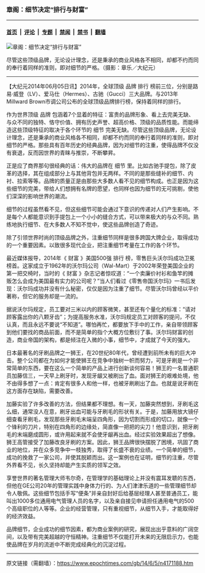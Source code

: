 ### 章阁：细节决定“排行与财富”

---

#### [首页](../../../..?n4171188) &nbsp;|&nbsp; [评论](../../../../../epoch-comment?n4171188) &nbsp;|&nbsp; [专题](../../../../../epoch-special?n4171188) &nbsp;|&nbsp; [禁闻](../../../../../epoch-news?n4171188) &nbsp;|&nbsp; [禁书](../../../../../books?n4171188) &nbsp;|&nbsp; [翻墙](https://github.com/gfw-breaker/nogfw/blob/master/README.md?n4171188)


<div><img alt="章阁：细节决定“排行与财富”" class="attachment-djy_600_400 size-djy_600_400 wp-post-image" src="https://i.epochtimes.com/assets/uploads/2014/06/1406042236302039-450x505.jpg"/>
<div class="caption">
 <p>
  尽管这些顶级品牌，无论设计理念，还是秉承的商业风格各不相同，却都不约而同的奉行着同样的准则，即对细节的严格。（摄影：章乐／大纪元）
 </p>
</div></div><hr/><div class="post_content" id="artbody" itemprop="articleBody">
 <!-- article content begin -->
 <p>
  【大纪元2014年06月05日讯】2014年，全球顶级
  <ok href="https://www.epochtimes.com/gb/tag/%E5%93%81%E7%89%8C.html">
   品牌
  </ok>
  <ok href="https://www.epochtimes.com/gb/tag/%E6%8E%92%E8%A1%8C.html">
   排行
  </ok>
  榜前三位，分别是路易·威登（LV）、爱马仕（Hermes）、古驰（Gucci）三大品牌。与2013年Millward Brown市调公司公布的全球顶级品牌排行榜，保持着同样的排行。
 </p>
 <p>
  作为世界顶级
  <ok href="https://www.epochtimes.com/gb/tag/%E5%93%81%E7%89%8C.html">
   品牌
  </ok>
  包涵着7个显着的特征：富贵的品牌形象、看上去完美无缺、与众不同的独特、恪守价值、拥有历史声誉、超高价格、顶级的品质性能。而能缔造这些顶级特征的取决于各个环节的
  <ok href="https://www.epochtimes.com/gb/tag/%E7%BB%86%E8%8A%82.html">
   细节
  </ok>
  完美无缺。尽管这些顶级品牌，无论设计理念，还是秉承的商业风格各不相同，却都不约而同的奉行着同样的准则，即对细节的严格。那些具有百年历史的经典品牌，因为对细节的注重，使得品牌不仅没有衰退，反而因世界的青睐与推崇，不断攀昇。
 </p>
 <p>
  正是应了商界那句很经典的话：伟大的品牌在
  <ok href="https://www.epochtimes.com/gb/tag/%E7%BB%86%E8%8A%82.html">
   细节
  </ok>
  里。比如古驰手提包，除了皮革的选择，其在组成部分上与其他背包并无两样。不同的是那些缝补的细节、内衬、拉索等等。品牌的质量正是由那些大多数人看不见的细节构成。也正是因为这些细节的完美，带给人们想拥有名牌的愿望，也同样也因为细节的无可挑剔，使他们深深的影响世界的潮流。
 </p>
 <p>
  细节的过程虽然看不见，但这些细节可能会通过下意识的传递对人们产生影响。不是每个人都能意识到手提包上一个小小的缝合方式，可以带来极大的与众不同。熟练地执行细节、在大多数人不知不觉中，使这些品牌创造了奇迹。
 </p>
 <p>
  除了引领世界时尚的顶级品牌之外，注重细节同样是很多跨国大牌企业，取得成功的一个重要因素。以致很多现代企业，把注重细节考量在工作的各个环节。
 </p>
 <p>
  最近媒体报导，2014年《
  <ok href="https://www.epochtimes.com/gb/tag/%E8%B4%A2%E5%AF%8C.html">
   财富
  </ok>
  》美国500强
  <ok href="https://www.epochtimes.com/gb/tag/%E6%8E%92%E8%A1%8C.html">
   排行
  </ok>
  榜，零售巨头沃尔玛成功卫冕榜首。这家成立于1962年的沃尔玛公司（Wal-Mart）于2002年荣登美国企业的第一把交椅时，当时的《
  <ok href="https://www.epochtimes.com/gb/tag/%E8%B4%A2%E5%AF%8C.html">
   财富
  </ok>
  》杂志记者惊叹道：“一个卖廉价衬衫和鱼竿的摊贩怎么会成为美国最有实力的公司呢？”当人们看过《零售帝国沃尔玛》一书后发现：沃尔玛成功并没有什么秘密，仅仅是因为注重了细节。尽管沃尔玛曾经以平价著称，但它的服务却是一流的。
 </p>
 <p>
  据说沃尔玛规定，员工要对三米以内的顾客微笑，甚至还有个量化的标准：“请对顾客露出你的八颗牙齿”；为提高服务水准，沃尔玛规定员工对顾客的提问，不仅认真，而且永远不要说“不知道”。哪怕再忙，都要放下手中的工作，亲自带领顾客到他们要找的商品前面，而不是简单的指个大概方位敷衍了事。沃尔玛财富的创造，商业帝国的架构，都是倾注在入微的小事，细节中，才成就了今天的强大。
 </p>
 <p>
  日本最著名的牙刷品牌之一狮王，在20世纪80年代，曾经遭到前所未有的巨大冲击。整个公司都在为如何才能使狮王在竞争中独树一帜而努力，可是牙刷是一个非常简单的东西，要在这么一个简单的产品上进行创新谈何容易！狮王的一名普通职员加藤信三，一天早上刷牙时，发现牙龈又被刷出了血。面对狮王的艰难处境，他不由得多想了一点：肯定有很多人和他一样，也被牙刷刷出了血。也就是说牙刷在这方面存在缺陷，需要改善。
 </p>
 <p>
  加藤实验了许多改善的方法，但结果都不理想。有一天，加藤突然想到，牙刷毛这么细，通常没人在意，刷牙出血可能与牙刷毛的形状有关。于是，加藤用放大镜仔细查看牙刷毛，发现那些牙刷毛末端呈四角形，因为切割而形成的切口，就像一个个锋利的刀片，特别在四角形的边缘处，简直像一把把的尖刀！他意识到，把牙刷毛的末端磨成圆形，或许用起来就不会使牙龈再出血。经过实验效果超出了想像。狮王高管接受了加藤改良牙刷的方案。因此，狮王品牌很快摆脱了困境，巩固了商业的地位，并在众多竞争中一枝独秀，取得了长盛不衰的业绩。一个简单的细节，成功的挽救了一家公司，并使其脱颖而出。这一案例也在证明，细节的注重，尽管外界看不见，长久坚持却能产生实质的领军之效。
 </p>
 <p>
  享誉世界的著名管理大师韦尔奇，在管理学的基础理论上并没有震耳发聩的东西，但他在GE公司20年的管理实践中身体力行的、为人们津津乐道的一些管理细节却令人敬佩。这些细节包括手写“便条”并亲自封好后给基层经理人甚至普通员工，能叫出1000多位通用电气管理人员的名字，以及亲自接见申请担任通用电气的500个高级职位的人等等。企业的经营管理，只有重视细节，从细节入手，才能取得好的经济效益。
 </p>
 <p>
  品牌细节，企业成功的细节因素，都为商业案例的研究，展现出出乎意料的广阔空间，以及带有完美超越的守恒精神。注重细节不仅能打开未来的无限启示力，也能使品牌在岁月的流逝中不断完成经典化的沉淀过程。
 </p>
 <!-- article content end -->
 <div id="below_article_ad">
 </div>
</div>


---

原文链接（需翻墙）：https://www.epochtimes.com/gb/14/6/5/n4171188.htm